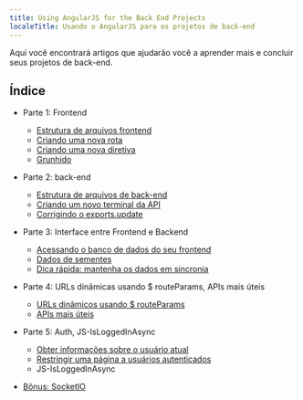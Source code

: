 ```yaml
---
title: Using AngularJS for the Back End Projects
localeTitle: Usando o AngularJS para os projetos de back-end
---
```

Aqui você encontrará artigos que ajudarão você a aprender mais e concluir seus projetos de back-end.

## Índice

*   Parte 1: Frontend
    
    *   [Estrutura de arquivos frontend](https://guide.freecodecamp.org/miscellaneous/front-end-file-structure)
    *   [Criando uma nova rota](https://guide.freecodecamp.org/miscellaneous/create-a-new-route-in-angular)
    *   [Criando uma nova diretiva](https://guide.freecodecamp.org/miscellaneous/creating-a-new-directive-in-angular)
    *   [Grunhido](https://guide.freecodecamp.org/miscellaneous/what-is-grunt)
*   Parte 2: back-end
    
    *   [Estrutura de arquivos de back-end](https://guide.freecodecamp.org/miscellaneous/backend-file-structures-in-angular)
    *   [Criando um novo terminal da API](https://guide.freecodecamp.org/miscellaneous/create-a-new-api-endpoint-in-angular)
    *   [Corrigindo o exports.update](https://guide.freecodecamp.org/miscellaneous/fixing-exportsupdate-in-angular)
*   Parte 3: Interface entre Frontend e Backend
    
    *   [Acessando o banco de dados do seu frontend](https://guide.freecodecamp.org/miscellaneous/accessing-the-database-from-your-front-end)
    *   [Dados de sementes](https://guide.freecodecamp.org/miscellaneous/seed-data-in-angular)
    *   [Dica rápida: mantenha os dados em sincronia](https://guide.freecodecamp.org/miscellaneous/keep-data-in-sync-in-angular)
*   Parte 4: URLs dinâmicas usando $ routeParams, APIs mais úteis
    
    *   [URLs dinâmicos usando $ routeParams](https://guide.freecodecamp.org/miscellaneous/dynamic-urls-using-routeparams-in-angular)
    *   [APIs mais úteis](https://guide.freecodecamp.org/miscellaneous/make-useful-apis-in-angularjs)
*   Parte 5: Auth, JS-IsLoggedInAsync
    
    *   [Obter informações sobre o usuário atual](https://guide.freecodecamp.org/miscellaneous/get-information-about-the-current-user-in-angularjs)
    *   [Restringir uma página a usuários autenticados](https://guide.freecodecamp.org/miscellaneous/restrict-access-to-authenticated-users-only)
    *   JS-IsLoggedInAsync
*   [Bônus: SocketIO](https://guide.freecodecamp.org/miscellaneous/angular-socketio)